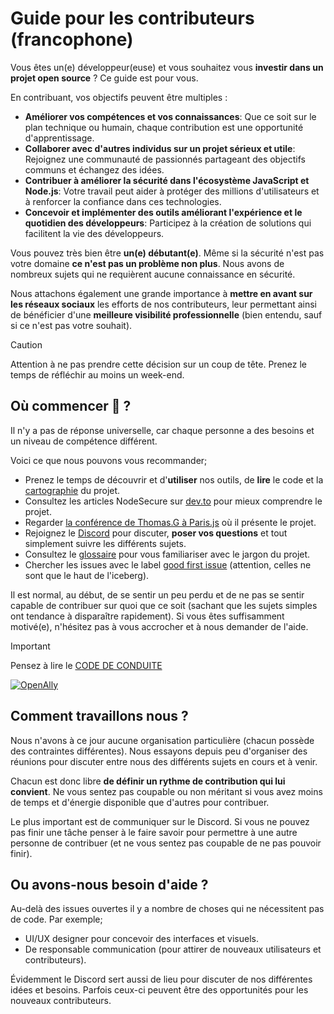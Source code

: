 # Guide pour les contributeurs (francophone)

Vous êtes un(e) développeur(euse) et vous souhaitez vous **investir dans un projet open source** ? Ce guide est pour vous.

En contribuant, vos objectifs peuvent être multiples :

- **Améliorer vos compétences et vos connaissances**: Que ce soit sur le plan technique ou humain, chaque contribution est une opportunité d'apprentissage.
- **Collaborer avec d'autres individus sur un projet sérieux et utile**: Rejoignez une communauté de passionnés partageant des objectifs communs et échangez des idées.
- **Contribuer à améliorer la sécurité dans l'écosystème JavaScript et Node.js**: Votre travail peut aider à protéger des millions d'utilisateurs et à renforcer la confiance dans ces technologies.
- **Concevoir et implémenter des outils améliorant l'expérience et le quotidien des développeurs**: Participez à la création de solutions qui facilitent la vie des développeurs.

Vous pouvez très bien être **un(e) débutant(e)**. Même si la sécurité n'est pas votre domaine **ce n'est pas un problème non plus**. Nous avons de nombreux sujets qui ne requièrent aucune connaissance en sécurité.

Nous attachons également une grande importance à **mettre en avant sur les réseaux sociaux** les efforts de nos contributeurs, leur permettant ainsi de bénéficier d'une **meilleure visibilité professionnelle** (bien entendu, sauf si ce n'est pas votre souhait).

> [!CAUTION]
> Attention à ne pas prendre cette décision sur un coup de tête. Prenez le temps de réfléchir au moins un week-end.

## Où commencer 🐤 ?

Il n'y a pas de réponse universelle, car chaque personne a des besoins et un niveau de compétence différent.

Voici ce que nous pouvons vous recommander;

- Prenez le temps de découvrir et d'**utiliser** nos outils, de **lire** le code et la [cartographie](./cartography-fr.md) du projet.
- Consultez les articles NodeSecure sur [dev.to](https://dev.to/nodesecure) pour mieux comprendre le projet.
- Regarder [la conférence de Thomas.G à Paris.js](https://www.youtube.com/watch?v=hmrKI1jZLGc) où il présente le projet.
- Rejoignez le [Discord](https://discord.gg/4Wn8rjAtB4) pour discuter, **poser vos questions** et tout simplement suivre les différents sujets.
- Consultez le [glossaire](../GLOSSARY.md) pour vous familiariser avec le jargon du projet.
- Chercher les issues avec le label [good first issue](https://github.com/search?q=org%3ANodeSecure++++++label%3A%22good+first+issue%22&type=issues&state=open) (attention, celles ne sont que le haut de l'iceberg).

Il est normal, au début, de se sentir un peu perdu et de ne pas se sentir capable de contribuer sur quoi que ce soit (sachant que les sujets simples ont tendance à disparaître rapidement). Si vous êtes suffisamment motivé(e), n'hésitez pas à vous accrocher et à nous demander de l'aide.

> [!IMPORTANT]
> Pensez à lire le [CODE DE CONDUITE](https://github.com/NodeSecure/Governance/blob/main/CODE_OF_CONDUCT.md)

[![OpenAlly](https://discordapp.com/api/guilds/640183220452720650/embed.png?style=banner2)](https://discord.gg/4Wn8rjAtB4)

## Comment travaillons nous ?

Nous n'avons à ce jour aucune organisation particulière (chacun possède des contraintes différentes). Nous essayons depuis peu d'organiser des réunions pour discuter entre nous des différents sujets en cours et à venir.

Chacun est donc libre **de définir un rythme de contribution qui lui convient**. Ne vous sentez pas coupable ou non méritant si vous avez moins de temps et d'énergie disponible que d'autres pour contribuer.

Le plus important est de communiquer sur le Discord. Si vous ne pouvez pas finir une tâche penser à le faire savoir pour permettre à une autre personne de contribuer (et ne vous sentez pas coupable de ne pas pouvoir finir).

## Ou avons-nous besoin d'aide ?

Au-delà des issues ouvertes il y a nombre de choses qui ne nécessitent pas de code. Par exemple;

- UI/UX designer pour concevoir des interfaces et visuels.
- De responsable communication (pour attirer de nouveaux utilisateurs et contributeurs).

Évidemment le Discord sert aussi de lieu pour discuter de nos différentes idées et besoins. Parfois ceux-ci peuvent être des opportunités pour les nouveaux contributeurs.
